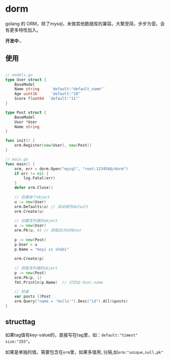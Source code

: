 # dorm
golang 的 ORM，除了mysql，未做其他数据库的兼容。大繁至简，步步为营。会有更多特性加入。

**开发中..**

## 使用

```go

// models.go 
type User struct {
	BaseModel
	Name string     `default:"default_name"`
	Age uint16      `default:"18"`
	Score float64  `default:"11"`
}

type Post struct {
	BaseModel
	User *User
	Name string
}

func init() {
    orm.Register(new(User), new(Post))
}

// main.go
func main() {
	orm, err = dorm.Open("mysql", "root:123456@/dorm")
	if err != nil {
		log.Fatal(err)
	}
	defer orm.Close()
    
	// 创建单个object
	u := new(User)
	orm.Defaults(u) // 自动填充default
	orm.Create(u)
	
	// 创建含外键的object
	u := new(User)
	orm.Pk(u, 4) // 获取ID为4的User
	
	p := new(Post)
	p.User = u
	p.Name = "moyi is shabi"
	
	orm.Create(p)
	
	// 获取含外键的object
	p := new(Post)
	orm.Pk(p, 1)
	fmt.Println(p.Name)  // 打印出 User.name
	
	// 检索
	var posts []Post
	orm.Query("name = 'hello'").Desc("id").All(&posts)
}


```

## structtag
如果tag值有key-value的，直接写在tag里，如：`default:"timest" size:"255"`。

如果是单独的值，需要包含在`orm`里，如果多值用`,`分隔,如`orm:"unique,null,pk"`

